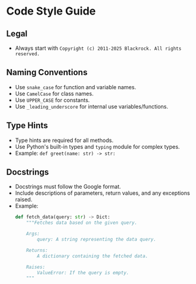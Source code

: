 # Code Style Guide

## Legal
- Always start with `Copyright (c) 2011-2025 Blackrock. All rights reserved.`

## Naming Conventions
- Use `snake_case` for function and variable names.
- Use `CamelCase` for class names.
- Use `UPPER_CASE` for constants.
- Use `_leading_underscore` for internal use variables/functions.

## Type Hints
- Type hints are required for all methods.
- Use Python's built-in types and `typing` module for complex types.
- Example: `def greet(name: str) -> str:`

## Docstrings
- Docstrings must follow the Google format.
- Include descriptions of parameters, return values, and any exceptions raised.
- Example:
  ```python
  def fetch_data(query: str) -> Dict:
      """Fetches data based on the given query.

      Args:
          query: A string representing the data query.

      Returns:
          A dictionary containing the fetched data.

      Raises:
          ValueError: If the query is empty.
      """
